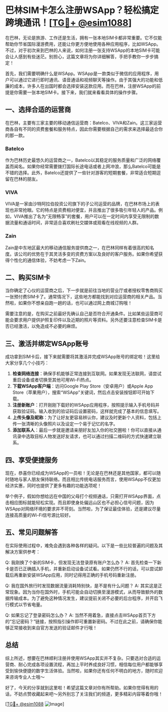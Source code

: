 # 巴林SIM卡怎么注册WSApp？轻松搞定跨境通讯！[[TG💪+ @esim1088](https://t.me/s/esim1088)]

在巴林，无论是旅游、工作还是生活，拥有一张本地SIM卡都非常重要。它不仅能帮助你节省国际漫游费用，还能让你更方便地使用各种应用程序，比如WSApp。不过，对于初次来到巴林的人来说，如何注册一张支持WSApp的本地SIM卡可能会让人感到有些迷茫。别担心，这篇文章将为你详细解答，手把手教你一步步搞定！

首先，我们需要明确什么是WSApp。WSApp是一款类似于微信的应用程序，用户可以通过它进行即时通讯、语音通话和视频聊天等操作。由于其强大的功能和低廉的成本，许多人在出国时都会选择安装这款应用。而在巴林，注册WSApp的前提是你需要一张本地SIM卡。接下来，我们就来看看具体的操作步骤。

## 一、选择合适的运营商

在巴林，主要有三家主要的移动通信运营商：Batelco、VIVA和Zain。这三家运营商各自有不同的资费套餐和服务特点，因此你需要根据自己的需求来选择最适合你的那一款。

### Batelco
作为巴林历史最悠久的运营商之一，Batelco以其稳定的服务质量和广泛的网络覆盖而闻名。如果你经常需要拨打国际长途电话或者上网冲浪，那么Batelco可能是不错的选择。此外，Batelco还提供了一些针对游客的短期套餐，非常适合短期逗留在巴林的朋友。

### VIVA
VIVA是一家由沙特阿拉伯投资公司旗下的子公司运营的品牌，在巴林市场上的表现也非常抢眼。它的特点是资费相对便宜，并且推出了很多吸引年轻人的产品。例如，VIVA推出了名为“无限畅享”的套餐，用户可以在一定时间内享受无限制的数据流量和通话时间，非常适合喜欢刷社交媒体或观看在线视频的人群。

### Zain
Zain是中东地区最大的移动通信服务提供商之一，在巴林同样有着很高的知名度。该公司的优势在于其灵活多变的资费方案以及良好的客户服务。如果你希望获得个性化的通信体验，不妨考虑一下Zain。

## 二、购买SIM卡

当你确定了心仪的运营商之后，下一步就是前往当地的营业厅或者授权零售商购买一张预付费SIM卡了。通常情况下，这些地方都能找到对应运营商的相关产品。当然啦，如果你不想亲自跑一趟的话，也可以通过网上商城订购哦！

需要注意的是，在购买之前最好先确认自己是否符合开通条件。比如某些运营商可能会要求用户提供护照复印件以及近期的照片等资料。另外还要注意检查SIM卡是否已经激活，以免造成不必要的麻烦。

## 三、激活并绑定WSApp账号

成功拿到SIM卡后，接下来就需要将其激活并完成WSApp账号的绑定啦！这里给大家分享几个小技巧：

1. **检查网络连接**：确保手机能够正常连接到互联网。如果发现无法联网，请尝试重启设备或者切换至其他可用Wi-Fi热点。
2. **下载WSApp客户端**：访问Google Play Store（安卓用户）或Apple App Store（苹果用户），搜索“WSApp”关键词，然后点击安装按钮即可开始下载。
3. **注册新账户**：打开刚刚下载好的WSApp应用程序，按照提示输入手机号码并获取验证码。输入收到的验证码后设置密码，这样就完成了基本的信息填写。
4. **上传头像及昵称**：为了让好友更容易辨认你，建议及时更新个人资料，包括上传一张清晰的头像照片以及设定一个易于记忆的名字。
5. **添加联系人**：最后一步就是邀请亲朋好友加入你的社交圈啦！你可以直接从通讯录中选取目标人物发送好友请求，也可以通过扫描二维码的方式快速建立联系。

## 四、享受便捷服务

现在，恭喜你已经成为WSApp的一员啦！无论是在巴林还是其他国家，都可以随时随地与家人朋友保持联络。而且相比传统电话服务而言，使用WSApp不仅更加经济实惠，同时也提供了更多有趣的功能选项呢！

举个例子，假如你想给远在中国的父母打个视频通话，只需打开WSApp界面，点击相应图标就能轻松实现。而且即使身处偏远山区也不必担心信号问题，因为WSApp对网络环境的要求并不苛刻。当然啦，为了保证最佳体验，还是建议尽量连接高质量的Wi-Fi信号源比较好。

## 五、常见问题解答

在实际使用过程中，难免会遇到各种各样的疑问。以下是一些比较普遍的问题及其解决方案供参考：

Q: 我刚换了个新的SIM卡，但发现无法登录原有账户怎么办？
A: 首先检查一下新卡是否已正确插入手机，并重新启动设备试试看。如果仍然不行的话，可以尝试卸载后再重新安装WSApp应用，同时记得用正确的手机号码重新注册。

Q: 我在国外旅行时发现数据流量消耗特别快，是不是有什么问题？
A: 其实这是正常现象。因为当你在国外时，手机可能会自动切换至漫游模式，从而导致额外的数据传输成本。为了避免这种情况发生，建议提前关闭不必要的后台程序，并开启飞行模式以节省电量。

Q: 如果忘记了登录密码怎么办？
A: 当然不用着急，直接点击WSApp首页下方的“忘记密码？”链接，按照指引操作即可重置新密码。不过在此之前，请确保你能够正常接收到来自官方发送的验证邮件才行哦！

## 总结

综上所述，想要在巴林顺利注册并使用WSApp其实并不复杂。只要选对合适的运营商、耐心完成各项设置流程，再加上平时养成良好习惯，相信每位用户都能够享受到愉快便捷的数字生活体验。当然啦，如果你还有任何不明白的地方，随时欢迎来咨询专业人士哦～

好了，今天的分享就到这里啦！希望这篇文章对你有所帮助。如果你觉得有用的话，不妨点赞收藏起来吧～另外别忘了关注我们的频道，更多精彩内容等着你哦！

[[TG💪+ @esim1088](https://t.me/s/esim1088) ![Image](https://i.postimg.cc/4NQfJmqS/Snipaste-2025-05-13-00-14-12.png)]